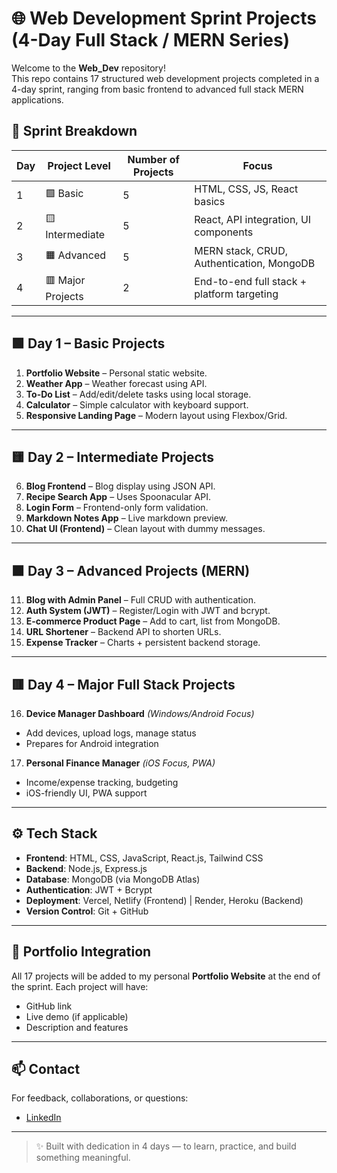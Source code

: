 # 🌐 Web Development Sprint Projects (4-Day Full Stack / MERN Series)

Welcome to the **Web_Dev** repository!  
This repo contains 17 structured web development projects completed in a 4-day sprint, ranging from basic frontend to advanced full stack MERN applications.

## 📅 Sprint Breakdown

| Day | Project Level     | Number of Projects | Focus                                         |
|-----|-------------------|--------------------|-----------------------------------------------|
| 1   | 🟩 Basic           | 5                  | HTML, CSS, JS, React basics                   |
| 2   | 🟨 Intermediate    | 5                  | React, API integration, UI components         |
| 3   | 🟧 Advanced        | 5                  | MERN stack, CRUD, Authentication, MongoDB     |
| 4   | 🟥 Major Projects  | 2                  | End-to-end full stack + platform targeting    |

---

## 🟩 Day 1 – Basic Projects

1. **Portfolio Website** – Personal static website.
2. **Weather App** – Weather forecast using API.
3. **To-Do List** – Add/edit/delete tasks using local storage.
4. **Calculator** – Simple calculator with keyboard support.
5. **Responsive Landing Page** – Modern layout using Flexbox/Grid.

---

## 🟨 Day 2 – Intermediate Projects

6. **Blog Frontend** – Blog display using JSON API.
7. **Recipe Search App** – Uses Spoonacular API.
8. **Login Form** – Frontend-only form validation.
9. **Markdown Notes App** – Live markdown preview.
10. **Chat UI (Frontend)** – Clean layout with dummy messages.

---

## 🟧 Day 3 – Advanced Projects (MERN)

11. **Blog with Admin Panel** – Full CRUD with authentication.
12. **Auth System (JWT)** – Register/Login with JWT and bcrypt.
13. **E-commerce Product Page** – Add to cart, list from MongoDB.
14. **URL Shortener** – Backend API to shorten URLs.
15. **Expense Tracker** – Charts + persistent backend storage.

---

## 🟥 Day 4 – Major Full Stack Projects

16. **Device Manager Dashboard** *(Windows/Android Focus)*
   - Add devices, upload logs, manage status
   - Prepares for Android integration

17. **Personal Finance Manager** *(iOS Focus, PWA)*
   - Income/expense tracking, budgeting
   - iOS-friendly UI, PWA support

---

## ⚙️ Tech Stack

- **Frontend**: HTML, CSS, JavaScript, React.js, Tailwind CSS
- **Backend**: Node.js, Express.js
- **Database**: MongoDB (via MongoDB Atlas)
- **Authentication**: JWT + Bcrypt
- **Deployment**: Vercel, Netlify (Frontend) | Render, Heroku (Backend)
- **Version Control**: Git + GitHub

---

## 🚀 Portfolio Integration

All 17 projects will be added to my personal **Portfolio Website** at the end of the sprint. Each project will have:
- GitHub link
- Live demo (if applicable)
- Description and features

---

## 📫 Contact

For feedback, collaborations, or questions:
- [LinkedIn](https://www.linkedin.com/in/digvijay-singh-ranawat-37626525b/) 

---

> ✨ Built with dedication in 4 days — to learn, practice, and build something meaningful.
